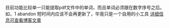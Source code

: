 目前功能比较单一只能提取pdf文件中的单词，而且单词必须跟在数字序号之后。
如，1 abandon
短时间内应该不会再更新了，毕竟只是一个自用的小工具
<a href='http://47.120.61.192/index.php/2024/10/14/%e4%b8%8d%e8%83%8c%e5%8d%95%e8%af%8d%e5%b0%8f%e5%b7%a5%e5%85%b7%ef%bc%9a%e5%b0%86pdf%e6%96%87%e4%bb%b6%e8%bd%ac%e5%8c%96%e6%88%90%e8%87%aa%e5%88%b6%e8%af%8d%e4%b9%a6/'>详细信息可查看博客文章</a>
